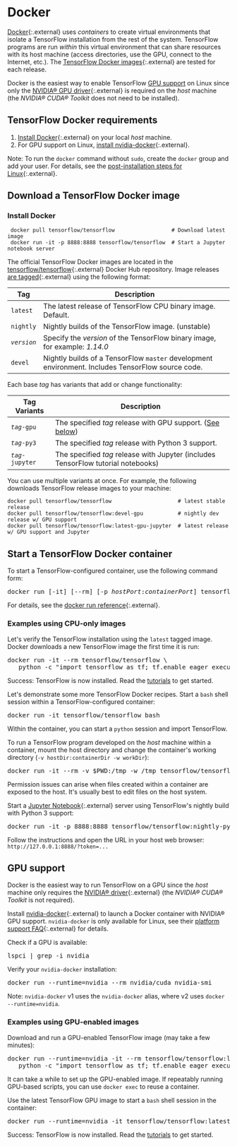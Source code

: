 # Docker

[Docker](https://docs.docker.com/install/){:.external} uses *containers* to
create virtual environments that isolate a TensorFlow installation from the rest
of the system. TensorFlow programs are run *within* this virtual environment that
can share resources with its host machine (access directories, use the GPU,
connect to the Internet, etc.). The
[TensorFlow Docker images](https://hub.docker.com/r/tensorflow/tensorflow/){:.external}
are tested for each release.

Docker is the easiest way to enable TensorFlow [GPU support](./gpu.md) on Linux since only the
[NVIDIA® GPU driver](https://github.com/NVIDIA/nvidia-docker/wiki/Frequently-Asked-Questions#how-do-i-install-the-nvidia-driver){:.external}
is required on the *host* machine (the *NVIDIA® CUDA® Toolkit* does not need to
be installed).


## TensorFlow Docker requirements

1. [Install Docker](https://docs.docker.com/install/){:.external} on
   your local *host* machine.
2. For GPU support on Linux, [install nvidia-docker](https://github.com/NVIDIA/nvidia-docker){:.external}.

Note: To run the `docker` command without `sudo`, create the `docker` group and
add your user. For details, see the
[post-installation steps for Linux](https://docs.docker.com/install/linux/linux-postinstall/){:.external}.


## Download a TensorFlow Docker image

### Install Docker

```
 docker pull tensorflow/tensorflow                  # Download latest image
 docker run -it -p 8888:8888 tensorflow/tensorflow  # Start a Jupyter notebook server
```
 

The official TensorFlow Docker images are located in the 
[tensorflow/tensorflow](https://hub.docker.com/r/tensorflow/tensorflow/){:.external}
Docker Hub repository. Image releases [are tagged](https://hub.docker.com/r/tensorflow/tensorflow/tags/){:.external}
using the following format:

| Tag         | Description                                                                                       |
| ---         | ---                                                                                               |
| `latest`    | The latest release of TensorFlow CPU binary image. Default.                                       |
| `nightly`   | Nightly builds of the TensorFlow image. (unstable)                                                |
| *`version`* | Specify the *version* of the TensorFlow binary image, for example: *1.14.0*                       |
| `devel`     | Nightly builds of a TensorFlow `master` development environment. Includes TensorFlow source code. |

Each base *tag* has variants that add or change functionality:

| Tag Variants      | Description                                                                       |
| ---               | ---                                                                               |
| *`tag`*`-gpu`     | The specified *tag* release with GPU support. ([See below](#gpu_support))         |
| *`tag`*`-py3`     | The specified *tag* release with Python 3 support.                                |
| *`tag`*`-jupyter` | The specified *tag* release with Jupyter (includes TensorFlow tutorial notebooks) |

You can use multiple variants at once. For example, the following downloads
TensorFlow release images to your machine:

<pre class="devsite-click-to-copy prettyprint lang-bsh">
<code class="devsite-terminal">docker pull tensorflow/tensorflow                     # latest stable release</code>
<code class="devsite-terminal">docker pull tensorflow/tensorflow:devel-gpu           # nightly dev release w/ GPU support</code>
<code class="devsite-terminal">docker pull tensorflow/tensorflow:latest-gpu-jupyter  # latest release w/ GPU support and Jupyter</code>
</pre>


## Start a TensorFlow Docker container

To start a TensorFlow-configured container, use the following command form:

<pre class="devsite-terminal devsite-click-to-copy">
docker run [-it] [--rm] [-p <em>hostPort</em>:<em>containerPort</em>] tensorflow/tensorflow[:<em>tag</em>] [<em>command</em>]
</pre>

For details, see the [docker run reference](https://docs.docker.com/engine/reference/run/){:.external}.

### Examples using CPU-only images

Let's verify the TensorFlow installation using the `latest` tagged image. Docker
downloads a new TensorFlow image the first time it is run:

<pre class="devsite-terminal devsite-click-to-copy prettyprint lang-bsh">
docker run -it --rm tensorflow/tensorflow \
   python -c "import tensorflow as tf; tf.enable_eager_execution(); print(tf.reduce_sum(tf.random_normal([1000, 1000])))"
</pre>

Success: TensorFlow is now installed. Read the [tutorials](../tutorials) to get started.

Let's demonstrate some more TensorFlow Docker recipes. Start a `bash` shell
session within a TensorFlow-configured container:

<pre class="devsite-terminal devsite-click-to-copy">
docker run -it tensorflow/tensorflow bash
</pre>

Within the container, you can start a `python` session and import TensorFlow.

To run a TensorFlow program developed on the *host* machine within a container,
mount the host directory and change the container's working directory
(`-v hostDir:containerDir -w workDir`):

<pre class="devsite-terminal devsite-click-to-copy prettyprint lang-bsh">
docker run -it --rm -v $PWD:/tmp -w /tmp tensorflow/tensorflow python ./script.py
</pre>

Permission issues can arise when files created within a container are exposed to
the host. It's usually best to edit files on the host system.

Start a [Jupyter Notebook](https://jupyter.org/){:.external} server using
TensorFlow's nightly build with Python 3 support:

<pre class="devsite-terminal devsite-click-to-copy">
docker run -it -p 8888:8888 tensorflow/tensorflow:nightly-py3-jupyter
</pre>

Follow the instructions and open the URL in your host web browser:
`http://127.0.0.1:8888/?token=...`


## GPU support

Docker is the easiest way to run TensorFlow on a GPU since the *host* machine
only requires the [NVIDIA® driver](https://github.com/NVIDIA/nvidia-docker/wiki/Frequently-Asked-Questions#how-do-i-install-the-nvidia-driver){:.external}
(the *NVIDIA® CUDA® Toolkit* is not required).

Install [nvidia-docker](https://github.com/NVIDIA/nvidia-docker){:.external} to
launch a Docker container with NVIDIA® GPU support. `nvidia-docker` is only
available for Linux, see their
[platform support FAQ](https://github.com/NVIDIA/nvidia-docker/wiki/Frequently-Asked-Questions#platform-support){:.external}
for details.

Check if a GPU is available:

<pre class="devsite-terminal devsite-click-to-copy">
lspci | grep -i nvidia
</pre>

Verify your `nvidia-docker` installation:

<pre class="devsite-terminal devsite-click-to-copy">
docker run --runtime=nvidia --rm nvidia/cuda nvidia-smi
</pre>

Note: `nvidia-docker` v1 uses the `nvidia-docker` alias, where v2 uses `docker --runtime=nvidia`.

### Examples using GPU-enabled images

Download and run a GPU-enabled TensorFlow image (may take a few minutes):

<pre class="devsite-terminal devsite-click-to-copy prettyprint lang-bsh">
docker run --runtime=nvidia -it --rm tensorflow/tensorflow:latest-gpu \
   python -c "import tensorflow as tf; tf.enable_eager_execution(); print(tf.reduce_sum(tf.random_normal([1000, 1000])))"
</pre>

It can take a while to set up the GPU-enabled image. If repeatably running
GPU-based scripts, you can use `docker exec` to reuse a container.

Use the latest TensorFlow GPU image to start a `bash` shell session in the container:

<pre class="devsite-terminal devsite-click-to-copy">
docker run --runtime=nvidia -it tensorflow/tensorflow:latest-gpu bash
</pre>

Success: TensorFlow is now installed. Read the [tutorials](../tutorials) to get started.
